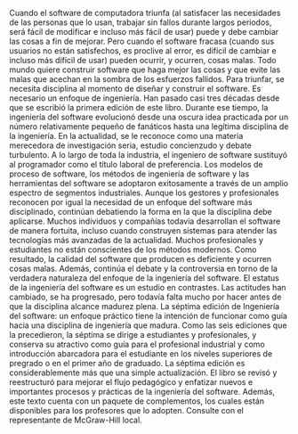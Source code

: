Cuando el software de computadora triunfa (al satisfacer las necesidades de las personas
que lo usan, trabajar sin fallos durante largos periodos, será fácil de modificar e incluso
más fácil de usar) puede y debe cambiar las cosas a fin de mejorar. Pero cuando el software fracasa (cuando sus usuarios no están satisfechos, es proclive al error, es difícil de cambiar
e incluso más difícil de usar) pueden ocurrir, y ocurren, cosas malas. Todo mundo quiere construir software que haga mejor las cosas y que evite las malas que acechan en la sombra de los
esfuerzos fallidos. Para triunfar, se necesita disciplina al momento de diseñar y construir el
software. Es necesario un enfoque de ingeniería.
Han pasado casi tres décadas desde que se escribió la primera edición de este libro. Durante
ese tiempo, la ingeniería del software evolucionó desde una oscura idea practicada por un número relativamente pequeño de fanáticos hasta una legítima disciplina de la ingeniería. En la
actualidad, se le reconoce como una materia merecedora de investigación seria, estudio concienzudo y debate turbulento. A lo largo de toda la industria, el ingeniero de software sustituyó
al programador como el título laboral de preferencia. Los modelos de proceso de software, los
métodos de ingeniería de software y las herramientas del software se adoptaron exitosamente
a través de un amplio espectro de segmentos industriales.
Aunque los gestores y profesionales reconocen por igual la necesidad de un enfoque del
software más disciplinado, continúan debatiendo la forma en la que la disciplina debe aplicarse.
Muchos individuos y compañías todavía desarrollan el software de manera fortuita, incluso
cuando construyen sistemas para atender las tecnologías más avanzadas de la actualidad. Muchos profesionales y estudiantes no están conscientes de los métodos modernos. Como resultado, la calidad del software que producen es deficiente y ocurren cosas malas. Además, continúa el debate y la controversia en torno de la verdadera naturaleza del enfoque de la ingeniería
del software. El estatus de la ingeniería del software es un estudio en contrastes. Las actitudes
han cambiado, se ha progresado, pero todavía falta mucho por hacer antes de que la disciplina
alcance madurez plena.
La séptima edición de Ingeniería del software: un enfoque práctico tiene la intención de funcionar como guía hacia una disciplina de ingeniería que madura. Como las seis ediciones que la
precedieron, la séptima se dirige a estudiantes y profesionales, y conserva su atractivo como
guía para el profesional industrial y como introducción abarcadora para el estudiante en los
niveles superiores de pregrado o en el primer año de graduado.
La séptima edición es considerablemente más que una simple actualización. El libro se revisó
y reestructuró para mejorar el flujo pedagógico y enfatizar nuevos e importantes procesos y
prácticas de la ingeniería del software. Además, este texto cuenta con un paquete de complementos, los cuales están disponibles para los profesores que lo adopten. Consulte con el representante de McGraw-Hill local.